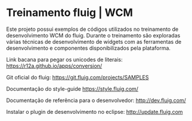 # Treinamento fluig | WCM 

Este projeto possui exemplos de códigos utilizados no treinamento de desenvolvimento WCM do fluig. Durante o treinamento são exploradas várias técnicas de desenvolvimento de widgets com as ferramentas de desenvolvimento e componentes disponibilizados pela plataforma. 


Link bacana para pegar os unicodes de literais: https://r12a.github.io/apps/conversion/

Git oficial do fluig:
https://git.fluig.com/projects/SAMPLES

Documentação do style-guide
https://style.fluig.com/

Documentação de referência para o desenvolvedor:
http://dev.fluig.com/

Instalar o plugin de desenvolvimento no eclipse:
http://update.fluig.com